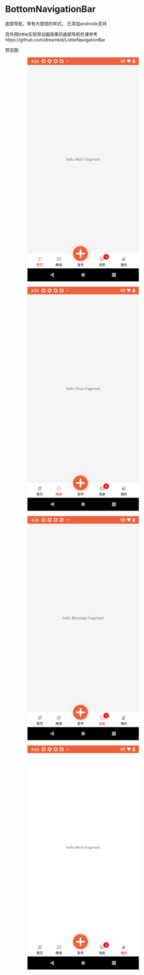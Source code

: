 # BottomNavigationBar
底部导航，带有大按钮的样式。
已添加androidx支持

另外用lottie实现带动画效果的底部导航栏课参考https://github.com/dreamkid/LottieNavigationBar

预览图:

<p align="center">
	<img src="https://github.com/dreamkid/BottomNavigationBar/blob/master/images/device-2019-11-28-162304.png" alt="Sample"  width="360" height="720">

</p>

<p align="center">
	<img src="https://github.com/dreamkid/BottomNavigationBar/blob/master/images/device-2019-11-28-162355.png" alt="Sample"  width="360" height="720">
</p>


<p align="center">
	<img src="https://github.com/dreamkid/BottomNavigationBar/blob/master/images/device-2019-11-28-162444.png" alt="Sample"  width="360" height="720">

</p>


<p align="center">
	<img src="https://github.com/dreamkid/BottomNavigationBar/blob/master/images/device-2019-11-28-162508.png" alt="Sample"  width="360" height="720">

</p>
